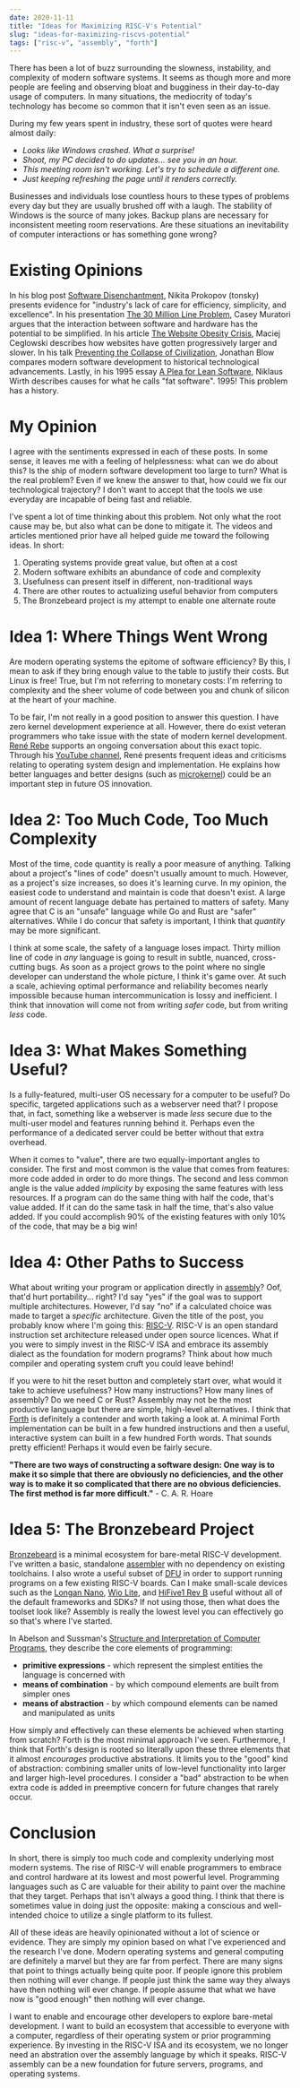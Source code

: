 ```yaml
---
date: 2020-11-11
title: "Ideas for Maximizing RISC-V's Potential"
slug: "ideas-for-maximizing-riscvs-potential"
tags: ["risc-v", "assembly", "forth"]
---
```

There has been a lot of buzz surrounding the slowness, instability, and complexity of modern software systems.
It seems as though more and more people are feeling and observing bloat and bugginess in their day-to-day usage of computers.
In many situations, the mediocrity of today's technology has become so common that it isn't even seen as an issue.

During my few years spent in industry, these sort of quotes were heard almost daily:

* *Looks like Windows crashed. What a surprise!*
* *Shoot, my PC decided to do updates... see you in an hour.*
* *This meeting room isn't working. Let's try to schedule a different one.*
* *Just keeping refreshing the page until it renders correctly.*

Businesses and individuals lose countless hours to these types of problems every day but they are usually brushed off with a laugh.
The stability of Windows is the source of many jokes.
Backup plans are necessary for inconsistent meeting room reservations.
Are these situations an inevitability of computer interactions or has something gone wrong?

# Existing Opinions
In his blog post [Software Disenchantment](https://tonsky.me/blog/disenchantment/), Nikita Prokopov (tonsky) presents evidence for "industry's lack of care for efficiency, simplicity, and excellence".
In his presentation [The 30 Million Line Problem](https://caseymuratori.com/blog_0031), Casey Muratori argues that the interaction between software and hardware has the potential to be simplified.
In his article [The Website Obesity Crisis](https://idlewords.com/talks/website_obesity.htm), Maciej Ceglowski describes how websites have gotten progressively larger and slower.
In his talk [Preventing the Collapse of Civilization](https://www.youtube.com/watch?v=pW-SOdj4Kkk), Jonathan Blow compares modern software development to historical technological advancements.
Lastly, in his 1995 essay  [A Plea for Lean Software](https://cr.yp.to/bib/1995/wirth.pdf), Niklaus Wirth describes causes for what he calls "fat software".
1995!
This problem has a history.

# My Opinion
I agree with the sentiments expressed in each of these posts.
In some sense, it leaves me with a feeling of helplessness: what can we do about this?
Is the ship of modern software development too large to turn?
What is the real problem?
Even if we knew the answer to that, how could we fix our technological trajectory?
I don't want to accept that the tools we use everyday are incapable of being fast and reliable.

I've spent a lot of time thinking about this problem.
Not only what the root cause may be, but also what can be done to mitigate it.
The videos and articles mentioned prior have all helped guide me toward the following ideas.
In short:
1. Operating systems provide great value, but often at a cost
2. Modern software exhibits an abundance of code and complexity
3. Usefulness can present itself in different, non-traditional ways
4. There are other routes to actualizing useful behavior from computers
5. The Bronzebeard project is my attempt to enable one alternate route

# Idea 1: Where Things Went Wrong
Are modern operating systems the epitome of software efficiency?
By this, I mean to ask if they bring enough value to the table to justify their costs.
But Linux is free!
True, but I'm not referring to monetary costs: I'm referring to complexity and the sheer volume of code between you and chunk of silicon at the heart of your machine.

To be fair, I'm not really in a good position to answer this question.
I have zero kernel development experience at all.
However, there do exist veteran programmers who take issue with the state of modern kernel development.
[René Rebe](https://rene.rebe.de/) supports an ongoing conversation about this exact topic.
Through his [YouTube channel](https://www.youtube.com/user/renerebe), René presents frequent ideas and criticisms relating to operating system design and implementation.
He explains how better languages and better designs (such as [microkernel](https://en.wikipedia.org/wiki/Microkernel)) could be an important step in future OS innovation.

# Idea 2: Too Much Code, Too Much Complexity
Most of the time, code quantity is really a poor measure of anything.
Talking about a project's "lines of code" doesn't usually amount to much.
However, as a project's size increases, so does it's learning curve.
In my opinion, the easiest code to understand and maintain is code that doesn't exist.
A large amount of recent language debate has pertained to matters of safety.
Many agree that C is an "unsafe" language while Go and Rust are "safer" alternatives.
While I do concur that safety is important, I think that _quantity_ may be more significant.

I think at some scale, the safety of a language loses impact.
Thirty million line of code in _any_ language is going to result in subtle, nuanced, cross-cutting bugs.
As soon as a project grows to the point where no single developer can understand the whole picture, I think it's game over.
At such a scale, achieving optimal performance and reliability becomes nearly impossible because human intercommunication is lossy and inefficient.
I think that innovation will come not from writing _safer_ code, but from writing _less_ code.

# Idea 3: What Makes Something Useful?
Is a fully-featured, multi-user OS necessary for a computer to be useful?
Do specific, targeted applications such as a webserver need that?
I propose that, in fact, something like a webserver is made _less_ secure due to the multi-user model and features running behind it.
Perhaps even the performance of a dedicated server could be better without that extra overhead.

When it comes to "value", there are two equally-important angles to consider.
The first and most common is the value that comes from features: more code added in order to do more things.
The second and less common angle is the value added _implicity_ by exposing the same features with less resources.
If a program can do the same thing with half the code, that's value added.
If it can do the same task in half the time, that's also value added.
If you could accomplish 90% of the existing features with only 10% of the code, that may be a big win!

# Idea 4: Other Paths to Success
What about writing your program or application directly in [assembly](https://en.wikipedia.org/wiki/Assembly_language)?
Oof, that'd hurt portability... right?
I'd say "yes" if the goal was to support multiple architectures.
However, I'd say "no" if a calculated choice was made to target a _specific_ architecture.
Given the title of the post, you probably know where I'm going this: [RISC-V](https://en.wikipedia.org/wiki/RISC-V).
RISC-V is an open standard instruction set architecture released under open source licences.
What if you were to simply invest in the RISC-V ISA and embrace its assembly dialect as the foundation for modern programs?
Think about how much compiler and operating system cruft you could leave behind!

If you were to hit the reset button and completely start over, what would it take to achieve usefulness?
How many instructions?
How many lines of assembly?
Do we need C or Rust?
Assembly may not be the most productive language but there are simple, high-level alternatives.
I think that [Forth](https://en.wikipedia.org/wiki/Forth_(programming_language)) is definitely a contender and worth taking a look at.
A minimal Forth implementation can be built in a few hundred instructions and then a useful, interactive system can built in a few hundred Forth words.
That sounds pretty efficient!
Perhaps it would even be fairly secure.

**"There are two ways of constructing a software design: One way is to make it so simple that there are obviously no deficiencies, and the other way is to make it so complicated that there are no obvious deficiencies. The first method is far more difficult."** - C. A. R. Hoare

# Idea 5: The Bronzebeard Project
[Bronzebeard](https://github.com/theandrew168/bronzebeard) is a minimal ecosystem for bare-metal RISC-V development.
I've written a basic, standalone [assembler](https://github.com/theandrew168/bronzebeard/blob/master/bronzebeard/asm.py) with no dependency on existing toolchains.
I also wrote a useful subset of [DFU](https://en.wikipedia.org/wiki/USB#Device_Firmware_Upgrade) in order to support running programs on a few existing RISC-V boards.
Can I make small-scale devices such as the [Longan Nano](https://www.seeedstudio.com/Sipeed-Longan-Nano-RISC-V-GD32VF103CBT6-Development-Board-p-4205.html), [Wio Lite](https://www.seeedstudio.com/Wio-Lite-RISC-V-GD32VF103-p-4293.html), and [HiFive1 Rev B](https://www.sifive.com/boards/hifive1-rev-b) useful without all of the default frameworks and SDKs?
If not using those, then what does the toolset look like?
Assembly is really the lowest level you can effectively go so that's where I've started.

In Abelson and Sussman's [Structure and Interpretation of Computer Programs](https://mitpress.mit.edu/sites/default/files/sicp/full-text/book/book-Z-H-10.html#%_sec_1.1), they describe the core elements of programming:
* **primitive expressions** - which represent the simplest entities the language is concerned with
* **means of combination** - by which compound elements are built from simpler ones
* **means of abstraction** - by which compound elements can be named and manipulated as units

How simply and effectively can these elements be achieved when starting from scratch?
Forth is the most minimal approach I've seen.
Furthermore, I think that Forth's design is rooted so literally upon these three elements that it almost _encourages_ productive abstrations.
It limits you to the "good" kind of abstraction: combining smaller units of low-level functionality into larger and larger high-level procedures.
I consider a "bad" abstraction to be when extra code is added in preemptive concern for future changes that rarely occur.

# Conclusion
In short, there is simply too much code and complexity underlying most modern systems.
The rise of RISC-V will enable programmers to embrace and control hardware at its lowest and most powerful level.
Programming languages such as C are valuable for their ability to paint over the machine that they target.
Perhaps that isn't always a good thing.
I think that there is sometimes value in doing just the opposite: making a conscious and well-intended choice to utilize a single platform to its fullest.

All of these ideas are heavily opinionated without a lot of science or evidence.
They are simply my opinion based on what I've experienced and the research I've done.
Modern operating systems and general computing are definitely a marvel but they are far from perfect.
There are many signs that point to things actually being quite poor.
If people ignore this problem then nothing will ever change.
If people just think the same way they always have then nothing will ever change.
If people assume that what we have now is "good enough" then nothing will ever change.

I want to enable and encourage other developers to explore bare-metal development.
I want to build an ecosystem that accessible to everyone with a computer, regardless of their operating system or prior programming experience.
By investing in the RISC-V ISA and its ecosystem, we no longer need an abstration over the assembly language by which it speaks.
RISC-V assembly can be a new foundation for future servers, programs, and operating systems.
